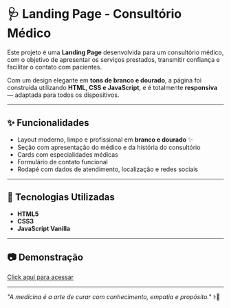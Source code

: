 # 🩺 Landing Page - Consultório Médico

Este projeto é uma **Landing Page** desenvolvida para um consultório médico, com o objetivo de apresentar os serviços prestados, transmitir confiança e facilitar o contato com pacientes.

Com um design elegante em **tons de branco e dourado**, a página foi construída utilizando **HTML, CSS e JavaScript**, e é totalmente **responsiva** — adaptada para todos os dispositivos.

---

## ✨ Funcionalidades

- Layout moderno, limpo e profissional em **branco e dourado** ✨  
- Seção com apresentação do médico e da história do consultório  
- Cards com especialidades médicas  
- Formulário de contato funcional  
- Rodapé com dados de atendimento, localização e redes sociais

---

## 🚀 Tecnologias Utilizadas

- **HTML5**  
- **CSS3**  
- **JavaScript Vanilla**

---

## 📷 Demonstração

[Click aqui para acessar](https://wesleyorrr.github.io/LandingPage_Consultorio_Medico-/)

---

_"A medicina é a arte de curar com conhecimento, empatia e propósito."_ ⚕️💛
